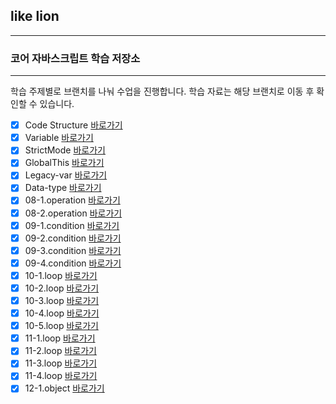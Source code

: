 ## like lion

---

### 코어 자바스크립트 학습 저장소

---

학습 주제별로 브랜치를 나눠 수업을 진행합니다.
학습 자료는 해당 브랜치로 이동 후 확인할 수 있습니다.

- [x] Code Structure [바로가기](https://github.com/joeyoungmin/core_js/blob/01.core/client/chapter/core/01.codeStructure.js)
- [x] Variable [바로가기](https://github.com/joeyoungmin/core_js/blob/01.core/client/chapter/core/02.variable.js)
- [x] StrictMode [바로가기](https://github.com/joeyoungmin/core_js/blob/01.core/client/chapter/core/03.strictMode.js)
- [x] GlobalThis [바로가기](https://github.com/joeyoungmin/core_js/blob/01.core/client/chapter/core/04.GlobalThis.js)
- [x] Legacy-var [바로가기](https://github.com/joeyoungmin/core_js/blob/01.core/client/chapter/core/05.LegacyVar.js)
- [x] Data-type [바로가기](https://github.com/joeyoungmin/core_js/blob/01.core/client/chapter/core/06.dataTaye.js)
- [x] 08-1.operation [바로가기](https://github.com/joeyoungmin/core_js/blob/main/client/chapter/core/08-1.operation.js)
- [x] 08-2.operation [바로가기](https://github.com/joeyoungmin/core_js/blob/main/client/chapter/core/08-02.operation.js)
- [x] 09-1.condition [바로가기](https://github.com/joeyoungmin/core_js/blob/01.core/client/chapter/core/09-1.condition.js)
- [x] 09-2.condition [바로가기](https://github.com/joeyoungmin/core_js/blob/01.core/client/chapter/core/09-2.condition.js)
- [x] 09-3.condition [바로가기](https://github.com/joeyoungmin/core_js/blob/01.core/client/chapter/core/09-3.condition.js)
- [x] 09-4.condition [바로가기](https://github.com/joeyoungmin/core_js/blob/01.core/client/chapter/core/09-4.condition.js)
- [x] 10-1.loop [바로가기](https://github.com/joeyoungmin/core_js/blob/01.core/client/chapter/core/10-1.loop%20copy.js)
- [x] 10-2.loop [바로가기](https://github.com/joeyoungmin/core_js/blob/01.core/client/chapter/core/10-2.loop%20copy.js)
- [x] 10-3.loop [바로가기](https://github.com/joeyoungmin/core_js/blob/01.core/client/chapter/core/10-3.loop%20copy.js)
- [x] 10-4.loop [바로가기](https://github.com/joeyoungmin/core_js/blob/01.core/client/chapter/core/10-4.loop%20copy.js)
- [x] 10-5.loop [바로가기](https://github.com/joeyoungmin/core_js/blob/01.core/client/chapter/core/10-5.loop%20copy.js)
- [x] 11-1.loop [바로가기](https://github.com/joeyoungmin/core_js/blob/main/client/chapter/core/11-1.function.js)
- [x] 11-2.loop [바로가기](https://github.com/joeyoungmin/core_js/blob/main/client/chapter/core/11-2.function.js)
- [x] 11-3.loop [바로가기](https://github.com/joeyoungmin/core_js/blob/main/client/chapter/core/11-3.function.js)
- [x] 11-4.loop [바로가기](https://github.com/joeyoungmin/core_js/blob/main/client/chapter/core/11-4.function.js)
- [x] 12-1.object [바로가기](https://github.com/joeyoungmin/core_js/blob/main/client/chapter/core/12-1.object.js)
